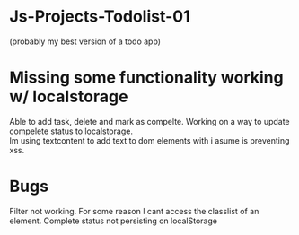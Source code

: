 # Js-Projects-Todolist-01
(probably my best version of a todo app)
# Missing some functionality working w/ localstorage
Able to add task, delete and mark as compelte. Working on a way to update compelete status to localstorage.<br />
Im using textcontent to add text to dom elements with i asume is preventing xss.

# Bugs
Filter not working. For some reason I cant access the classlist of an element.
Complete status not persisting on localStorage
